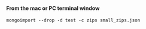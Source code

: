 #### From the mac or PC terminal window
```shell
mongoimport --drop -d test -c zips small_zips.json
```